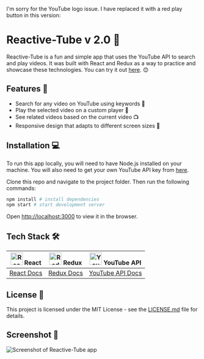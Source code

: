 I'm sorry for the YouTube logo issue. I have replaced it with a red play button in this version:

# Reactive-Tube v 2.0 🎦

Reactive-Tube is a fun and simple app that uses the YouTube API to search and play videos. It was built with React and Redux as a way to practice and showcase these technologies. You can try it out [here](https://reactive-tube-2.web.app/). 😊

## Features 🚀

- Search for any video on YouTube using keywords 🔎
- Play the selected video on a custom player 🎥
- See related videos based on the current video 📺
- Responsive design that adapts to different screen sizes 📱

## Installation 💻

To run this app locally, you will need to have Node.js installed on your machine. You will also need to get your own YouTube API key from [here](https://developers.google.com/youtube/v3/getting-started).

Clone this repo and navigate to the project folder. Then run the following commands:

```bash
npm install # install dependencies
npm start # start development server
```

Open [http://localhost:3000](http://localhost:3000) to view it in the browser.

## Tech Stack 🛠️

| <img src="https://upload.wikimedia.org/wikipedia/commons/thumb/a/a7/React-icon.svg/512px-React-icon.svg.png" alt="React logo" width="32"/> React | <img src="https://raw.githubusercontent.com/reduxjs/redux/master/logo/logo.png" alt="Redux logo" width="32"/> Redux | <img src="[https://upload.wikimedia.org/wikipedia/commons/thumb/4/4f/YouTube_social_white_play.png/512px-YouTube_social_white_play.png](https://lightworkers.org/wp-content/uploads/2019/11/youtube-logo-icon-transparent-32-492x348.png)" alt="YouTube logo" width="32"/> YouTube API |
| ---------- | ---- | ------------- |
| [React Docs](https://reactjs.org/docs/getting-started.html) | [Redux Docs](https://redux.js.org/introduction/getting-started) | [YouTube API Docs](https://developers.google.com/youtube/v3/docs) |

## License 📄

This project is licensed under the MIT License - see the [LICENSE.md](LICENSE.md) file for details.

## Screenshot 📸

![Screenshot of Reactive-Tube app](https://drive.google.com/uc?export=view&id=1nBuW_aspo9uHoe8p5KPtbAtnhQ6tAdPG)
